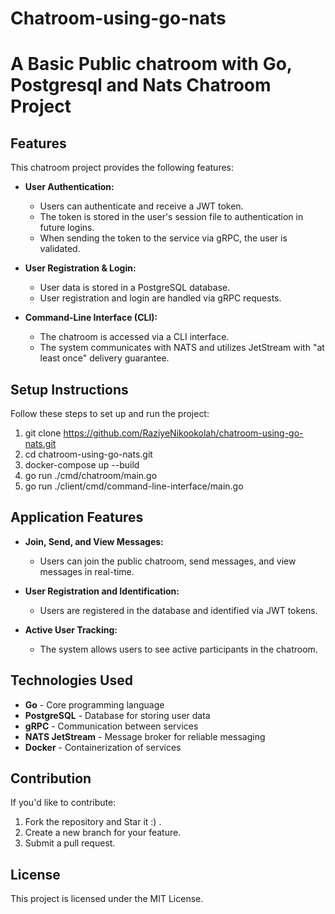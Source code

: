 # Chatroom-using-go-nats

A Basic Public chatroom with Go, Postgresql and Nats
Chatroom Project
================

## Features

This chatroom project provides the following features:

- **User Authentication:**

  - Users can authenticate and receive a JWT token.
  - The token is stored in the user's session file to authentication in future logins.
  - When sending the token to the service via gRPC, the user is validated.

- **User Registration & Login:**

  - User data is stored in a PostgreSQL database.
  - User registration and login are handled via gRPC requests.

- **Command-Line Interface (CLI):**

  - The chatroom is accessed via a CLI interface.
  - The system communicates with NATS and utilizes JetStream with "at least once" delivery guarantee.

## Setup Instructions

Follow these steps to set up and run the project:

1.  git clone https://github.com/RaziyeNikookolah/chatroom-using-go-nats.git
2.  cd chatroom-using-go-nats.git
3.  docker-compose up --build
4.  go run ./cmd/chatroom/main.go
5.  go run ./client/cmd/command-line-interface/main.go

## Application Features

- **Join, Send, and View Messages:**

  - Users can join the public chatroom, send messages, and view messages in real-time.

- **User Registration and Identification:**

  - Users are registered in the database and identified via JWT tokens.

- **Active User Tracking:**

  - The system allows users to see active participants in the chatroom.

## Technologies Used

- **Go** - Core programming language
- **PostgreSQL** - Database for storing user data
- **gRPC** - Communication between services
- **NATS JetStream** - Message broker for reliable messaging
- **Docker** - Containerization of services

## Contribution

If you'd like to contribute:

1.  Fork the repository and Star it :) .
2.  Create a new branch for your feature.
3.  Submit a pull request.

## License

This project is licensed under the MIT License.
